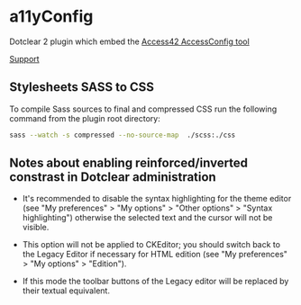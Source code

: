 # a11yConfig

Dotclear 2 plugin which embed the [Access42 AccessConfig tool](https://accessconfig.a11y.fr/)

[Support](https://github.com/franck-paul/a11yConfig)

## Stylesheets SASS to CSS

To compile Sass sources to final and compressed CSS run the following command from the plugin root directory:

```bash
sass --watch -s compressed --no-source-map  ./scss:./css
```

## Notes about enabling reinforced/inverted constrast in Dotclear administration

* It's recommended to disable the syntax highlighting for the theme editor (see "My preferences" > "My options" > "Other options" > "Syntax highlighting") otherwise the selected text and the cursor will not be visible.

* This option will not be applied to CKEditor; you should switch back to the Legacy Editor if necessary for HTML edition (see "My preferences" > "My options" > "Edition").

* If this mode the toolbar buttons of the Legacy editor will be replaced by their textual equivalent.
